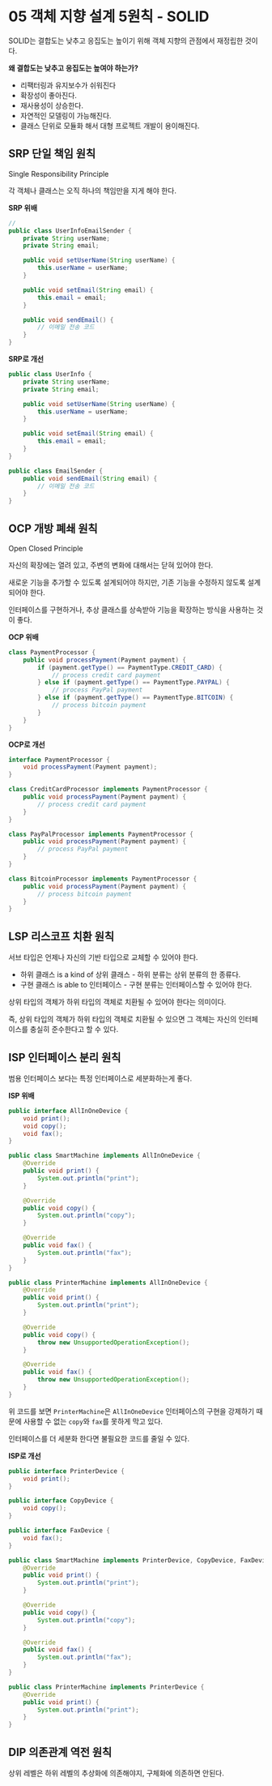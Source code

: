 # 05 객체 지향 설계 5원칙 - SOLID

SOLID는 결합도는 낮추고 응집도는 높이기 위해 객체 지향의 관점에서 재정립한 것이다.

**왜 결합도는 낮추고 응집도는 높여야 하는가?**

- 리팩터링과 유지보수가 쉬워진다
- 확장성이 좋아진다.
- 재사용성이 상승한다.
- 자연적인 모델링이 가능해진다.
- 클래스 단위로 모듈화 해서 대형 프로젝트 개발이 용이해진다.

## SRP 단일 책임 원칙

Single Responsibility Principle

각 객체나 클래스는 오직 하나의 책임만을 지게 해야 한다.

**SRP 위배**
```java
// 
public class UserInfoEmailSender {
    private String userName;
    private String email;

    public void setUserName(String userName) {
        this.userName = userName;
    }

    public void setEmail(String email) {
        this.email = email;
    }

    public void sendEmail() {
        // 이메일 전송 코드
    }
}
```

**SRP로 개선**
```java
public class UserInfo {
    private String userName;
    private String email;

    public void setUserName(String userName) {
        this.userName = userName;
    }

    public void setEmail(String email) {
        this.email = email;
    }
}

public class EmailSender {
    public void sendEmail(String email) {
        // 이메일 전송 코드
    }
}
```

## OCP 개방 폐쇄 원칙

Open Closed Principle

자신의 확장에는 열려 있고, 주변의 변화에 대해서는 닫혀 있어야 한다.

새로운 기능을 추가할 수 있도록 설계되어야 하지만, 기존 기능을 수정하지 않도록 설계되어야 한다.

인터페이스를 구현하거나, 추상 클래스를 상속받아 기능을 확장하는 방식을 사용하는 것이 좋다.

**OCP 위배**
```java
class PaymentProcessor {
    public void processPayment(Payment payment) {
        if (payment.getType() == PaymentType.CREDIT_CARD) {
            // process credit card payment
        } else if (payment.getType() == PaymentType.PAYPAL) {
            // process PayPal payment
        } else if (payment.getType() == PaymentType.BITCOIN) {
            // process bitcoin payment
        }
    }
}
```

**OCP로 개선**
```java
interface PaymentProcessor {
    void processPayment(Payment payment);
}

class CreditCardProcessor implements PaymentProcessor {
    public void processPayment(Payment payment) {
        // process credit card payment
    }
}

class PayPalProcessor implements PaymentProcessor {
    public void processPayment(Payment payment) {
        // process PayPal payment
    }
}

class BitcoinProcessor implements PaymentProcessor {
    public void processPayment(Payment payment) {
        // process bitcoin payment
    }
}
```
## LSP 리스코프 치환 원칙

서브 타입은 언제나 자신의 기반 타입으로 교체할 수 있어야 한다.
- 하위 클래스 is a kind of 상위 클래스 - 하위 분류는 상위 분류의 한 종류다.
- 구현 클래스 is able to 인터페이스 - 구현 분류는 인터페이스할 수 있어야 한다.

상위 타입의 객체가 하위 타입의 객체로 치환될 수 있어야 한다는 의미이다.

즉, 상위 타입의 객체가 하위 타입의 객체로 치환될 수 있으면 그 객체는 자신의 인터페이스를 충실히 준수한다고 할 수 있다.

## ISP 인터페이스 분리 원칙

범용 인터페이스 보다는 특정 인터페이스로 세분화하는게 좋다.

**ISP 위배**
```java
public interface AllInOneDevice {
    void print();
    void copy();
    void fax();
}

public class SmartMachine implements AllInOneDevice {
    @Override
    public void print() {
        System.out.println("print");
    }

    @Override
    public void copy() {
        System.out.println("copy");
    }

    @Override
    public void fax() {
        System.out.println("fax");
    }
}

public class PrinterMachine implements AllInOneDevice {
    @Override
    public void print() {
        System.out.println("print");
    }

    @Override
    public void copy() {
        throw new UnsupportedOperationException();
    }

    @Override
    public void fax() {
        throw new UnsupportedOperationException();
    }
}
```
위 코드를 보면 `PrinterMachine`은 `AllInOneDevice` 인터페이스의 구현을 강제하기 때문에 사용할 수 없는 `copy`와 `fax`를 못하게 막고 있다.

인터페이스를 더 세분화 한다면 불필요한 코드를 줄일 수 있다.

**ISP로 개선**
```java
public interface PrinterDevice {
    void print();
}

public interface CopyDevice {
    void copy();
}

public interface FaxDevice {
    void fax();
}

public class SmartMachine implements PrinterDevice, CopyDevice, FaxDevice {
    @Override
    public void print() {
        System.out.println("print");
    }

    @Override
    public void copy() {
        System.out.println("copy");
    }

    @Override
    public void fax() {
        System.out.println("fax");
    }
}

public class PrinterMachine implements PrinterDevice {
    @Override
    public void print() {
        System.out.println("print");
    }
}
```

## DIP 의존관계 역전 원칙

상위 레벨은 하위 레벨의 추상화에 의존해야지, 구체화에 의존하면 안된다.
